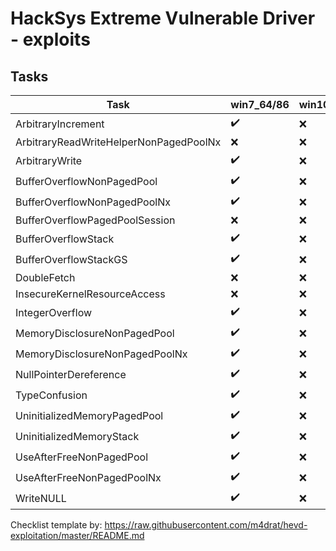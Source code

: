 # HackSys Extreme Vulnerable Driver - exploits

## Tasks

| Task                                   | win7_64/86  | win10_64 |
|----------------------------------------|-------------|----------|
| ArbitraryIncrement                     | ✔️          | ❌      |
| ArbitraryReadWriteHelperNonPagedPoolNx | ❌          | ❌      |
| ArbitraryWrite                         | ✔️          | ❌      |
| BufferOverflowNonPagedPool             | ✔️          | ❌      |
| BufferOverflowNonPagedPoolNx           | ✔️          | ❌      |
| BufferOverflowPagedPoolSession         | ❌          | ❌      |
| BufferOverflowStack                    | ✔️          | ❌      |
| BufferOverflowStackGS                  | ✔️          | ❌      |
| DoubleFetch                            | ❌          | ❌      |
| InsecureKernelResourceAccess           | ❌          | ❌      |
| IntegerOverflow                        | ✔️          | ❌      |
| MemoryDisclosureNonPagedPool           | ✔️          | ❌      |
| MemoryDisclosureNonPagedPoolNx         | ✔️          | ❌      |
| NullPointerDereference                 | ✔️          | ❌      |
| TypeConfusion                          | ✔️          | ❌      |
| UninitializedMemoryPagedPool           | ✔️          | ❌      |
| UninitializedMemoryStack               | ✔️          | ❌      |
| UseAfterFreeNonPagedPool               | ✔️          | ❌      |
| UseAfterFreeNonPagedPoolNx             | ✔️          | ❌      |
| WriteNULL                              | ✔️          | ❌      |


Checklist template by:
https://raw.githubusercontent.com/m4drat/hevd-exploitation/master/README.md
